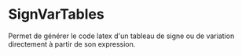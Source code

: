 # SignVarTables
Permet de générer le code latex d'un tableau de signe ou de variation directement à partir de son expression.
